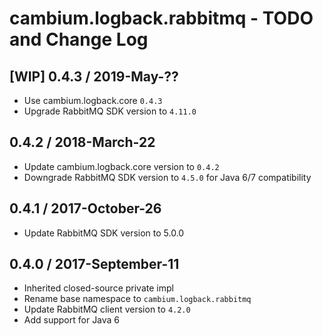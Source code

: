 # cambium.logback.rabbitmq - TODO and Change Log

## [WIP] 0.4.3 / 2019-May-??

- Use cambium.logback.core `0.4.3`
- Upgrade RabbitMQ SDK version to `4.11.0`


## 0.4.2 / 2018-March-22

- Update cambium.logback.core version to `0.4.2`
- Downgrade RabbitMQ SDK version to `4.5.0` for Java 6/7 compatibility


## 0.4.1 / 2017-October-26

- Update RabbitMQ SDK version to 5.0.0


## 0.4.0 / 2017-September-11

- Inherited closed-source private impl
- Rename base namespace to `cambium.logback.rabbitmq`
- Update RabbitMQ client version to `4.2.0`
- Add support for Java 6
